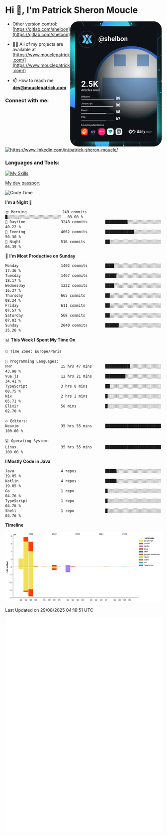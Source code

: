  
  <div align="left">
  <h1 align="left"> Hi 👋, I'm Patrick Sheron Moucle</h1>
<a     href="https://app.daily.dev/shelbon"><img src="https://github.com/shelbon/shelbon/blob/main/devcard.svg"  width="295" align="right" alt="shelbon's Dev Card"/></a>

- Other version control: [https://gitlab.com/shelbon](https://gitlab.com/shelbon)
- 👨‍💻 All of my projects are available at [https://www.mouclepatrick.com/](https://www.mouclepatrick.com/)

- 📫 How to reach me **dev@mouclepatrick.com**

<h3 align="left">Connect with me:</h3>
<p align="left">
<a href="https://linkedin.com/in/https://www.linkedin.com/in/patrick-sheron-moucle/" target="blank"  ><img align="center" src="https://raw.githubusercontent.com/rahuldkjain/github-profile-readme-generator/master/src/images/icons/Social/linked-in-alt.svg" alt="https://www.linkedin.com/in/patrick-sheron-moucle/" height="30" width="40" /></a>
</p>

<h3 align="left">Languages and Tools:</h3>
 
 [![My Skills](https://skillicons.dev/icons?i=kotlin,java,svelte,vue,spring,laravel,nuxt,htmx,go,php,elixir,graphql,css,html,tailwind,idea,vscode,redis,git,gitlab&perline=6&theme=light)](https://skillicons.dev)

[My dev passport](https://passeport.dev/p/e96cf336-11d7-4edd-916d-11af626333a8)
<!--START_SECTION:waka-->
![Code Time](http://img.shields.io/badge/Code%20Time-6%2C217%20hrs%2026%20mins-blue)

**I'm a Night 🦉** 

```text
🌞 Morning                249 commits         █░░░░░░░░░░░░░░░░░░░░░░░░   03.08 % 
🌆 Daytime                3248 commits        ██████████░░░░░░░░░░░░░░░   40.22 % 
🌃 Evening                4062 commits        █████████████░░░░░░░░░░░░   50.30 % 
🌙 Night                  516 commits         ██░░░░░░░░░░░░░░░░░░░░░░░   06.39 % 
```
📅 **I'm Most Productive on Sunday** 

```text
Monday                   1402 commits        ████░░░░░░░░░░░░░░░░░░░░░   17.36 % 
Tuesday                  1467 commits        █████░░░░░░░░░░░░░░░░░░░░   18.17 % 
Wednesday                1322 commits        ████░░░░░░░░░░░░░░░░░░░░░   16.37 % 
Thursday                 665 commits         ██░░░░░░░░░░░░░░░░░░░░░░░   08.24 % 
Friday                   611 commits         ██░░░░░░░░░░░░░░░░░░░░░░░   07.57 % 
Saturday                 568 commits         ██░░░░░░░░░░░░░░░░░░░░░░░   07.03 % 
Sunday                   2040 commits        ██████░░░░░░░░░░░░░░░░░░░   25.26 % 
```


📊 **This Week I Spent My Time On** 

```text
🕑︎ Time Zone: Europe/Paris

💬 Programming Languages: 
PHP                      15 hrs 47 mins      ███████████░░░░░░░░░░░░░░   43.98 % 
Vue.js                   12 hrs 21 mins      █████████░░░░░░░░░░░░░░░░   34.41 % 
TypeScript               3 hrs 8 mins        ██░░░░░░░░░░░░░░░░░░░░░░░   08.75 % 
Nix                      2 hrs 2 mins        █░░░░░░░░░░░░░░░░░░░░░░░░   05.71 % 
Elixir                   58 mins             █░░░░░░░░░░░░░░░░░░░░░░░░   02.70 % 

🔥 Editors: 
Neovim                   35 hrs 55 mins      █████████████████████████   100.00 % 

💻 Operating System: 
Linux                    35 hrs 55 mins      █████████████████████████   100.00 % 
```

**I Mostly Code in Java** 

```text
Java                     4 repos             █████░░░░░░░░░░░░░░░░░░░░   19.05 % 
Kotlin                   4 repos             █████░░░░░░░░░░░░░░░░░░░░   19.05 % 
Go                       1 repo              █░░░░░░░░░░░░░░░░░░░░░░░░   04.76 % 
TypeScript               1 repo              █░░░░░░░░░░░░░░░░░░░░░░░░   04.76 % 
Shell                    1 repo              █░░░░░░░░░░░░░░░░░░░░░░░░   04.76 % 
```



**Timeline**

![Lines of Code chart](https://raw.githubusercontent.com/shelbon/shelbon/main/assets/bar_graph.png)


 Last Updated on 29/08/2025 04:16:51 UTC
<!--END_SECTION:waka--> 
![Metrics](https://github.com/shelbon/shelbon/blob/main/github-metrics.svg)
